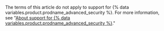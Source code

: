 The terms of this article do not apply to support for {% data variables.product.prodname_advanced_security %}. For more information, see "[About support for {% data variables.product.prodname_advanced_security %}](/enterprise/admin/enterprise-support/about-support-for-advanced-security)."
